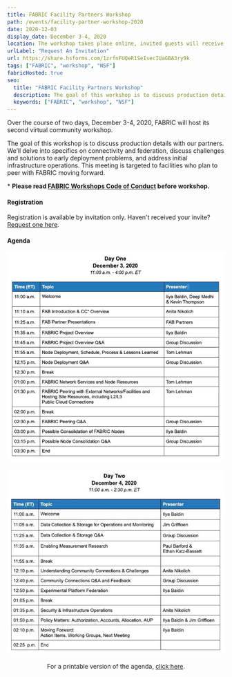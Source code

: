 ```yaml
---
title: FABRIC Facility Partners Workshop
path: /events/facility-partner-workshop-2020
date: 2020-12-03
display_date: December 3-4, 2020
location: The workshop takes place online, invited guests will receive details closer to the event date.
urlLabel: "Request An Invitation"
url: https://share.hsforms.com/1zrfnFUQeR1SeIsecIUaGBA3ry9k
tags: ["FABRIC", "workshop", "NSF"]
fabricHosted: true
seo:
  title: "FABRIC Facility Partners Workshop"
  description: The goal of this workshop is to discuss production details with our partners. We’ll delve into specifics on connectivity and federation, discuss challenges and solutions to early deployment problems, and address initial infrastructure operations.
  keywords: ["FABRIC", "workshop", "NSF"]
---
```


Over the course of two days, December 3-4, 2020, FABRIC will host its second virtual community workshop.

The goal of this workshop is to discuss production details with our partners. We’ll delve into specifics on connectivity and federation, discuss challenges and solutions to early deployment problems, and address initial infrastructure operations. This meeting is targeted to facilities who plan to peer with FABRIC moving forward.

\* <b>Please read <a href="https://docs.google.com/document/d/1O-tKCqAfRAf6uNuq3pmtlHG-zdESz4SSEopXE5OiktM/edit" target="\_blank">FABRIC Workshops Code of Conduct</a> before workshop.</b>

#### Registration

Registration is available by invitation only. Haven't received your invite? <a href="https://share.hsforms.com/1zrfnFUQeR1SeIsecIUaGBA3ry9k" target="_blank">Request one here</a>.

#### Agenda

<img src="../../images/events/2020-12-03-fabric-workshop-agenda-day-1.jpg" />

<br>
<br>

<img src="../../images/events/2020-12-03-fabric-workshop-agenda-day-2.jpg" />

<br>
<br>

<div style="text-align: center">For a printable version of the agenda, <a href="https://docs.google.com/document/d/1rbCMuyDUjcYUpDIcJz_PiQMPrl6EoOSWOgj6SniCYeE/edit" target="_blank">click here</a>.</div>
